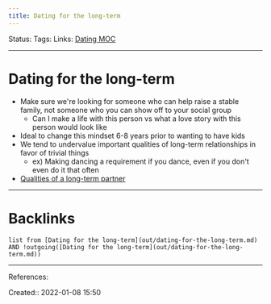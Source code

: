 ```yaml
---
title: Dating for the long-term
---
```

Status: 
Tags: 
Links: [Dating MOC](out/dating-moc.md)
___
# Dating for the long-term
- Make sure we're looking for someone who can help raise a stable family, not someone who you can show off to your social group
	- Can I make a life with this person vs what a love story with this person would look like
- Ideal to change this mindset 6-8 years prior to wanting to have kids
- We tend to undervalue important qualities of long-term relationships in favor of trivial things
	- ex) Making dancing a requirement if you dance, even if you don't even do it that often
- [Qualities of a long-term partner](out/qualities-of-a-long-term-partner.md)
___
# Backlinks
```dataview
list from [Dating for the long-term](out/dating-for-the-long-term.md) AND !outgoing([Dating for the long-term](out/dating-for-the-long-term.md))
```
___
References:

Created:: 2022-01-08 15:50
